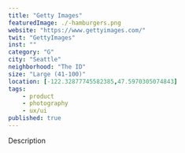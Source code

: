 ```yaml
---
title: "Getty Images"
featuredImage: ./-hamburgers.png
website: "https://www.gettyimages.com/"
twit: "GettyImages"
inst: ""
category: "G"
city: "Seattle"
neighborhood: "The ID"
size: "Large (41-100)"
location: [-122.32877745582385,47.5970305074843]
tags:
    - product
    - photography
    - ux/ui
published: true
---
```


Description
